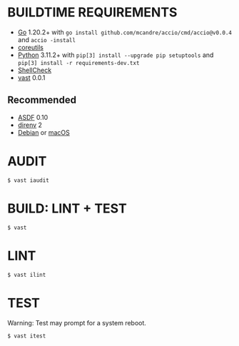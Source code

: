# BUILDTIME REQUIREMENTS

* [Go](https://go.dev/) 1.20.2+ with `go install github.com/mcandre/accio/cmd/accio@v0.0.4` and `accio -install`
* [coreutils](https://www.gnu.org/software/coreutils/)
* [Python](https://www.python.org/) 3.11.2+ with `pip[3] install --upgrade pip setuptools` and `pip[3] install -r requirements-dev.txt`
* [ShellCheck](https://hackage.haskell.org/package/ShellCheck)
* [vast](http://github.com/mcandre/vast) 0.0.1

## Recommended

* [ASDF](https://asdf-vm.com/) 0.10
* [direnv](https://direnv.net/) 2
* [Debian](https://www.debian.org/) or [macOS](https://www.apple.com/macos)

# AUDIT

```console
$ vast iaudit
```

# BUILD: LINT + TEST

```console
$ vast
```

# LINT

```console
$ vast ilint
```

# TEST

Warning: Test may prompt for a system reboot.

```console
$ vast itest
```
